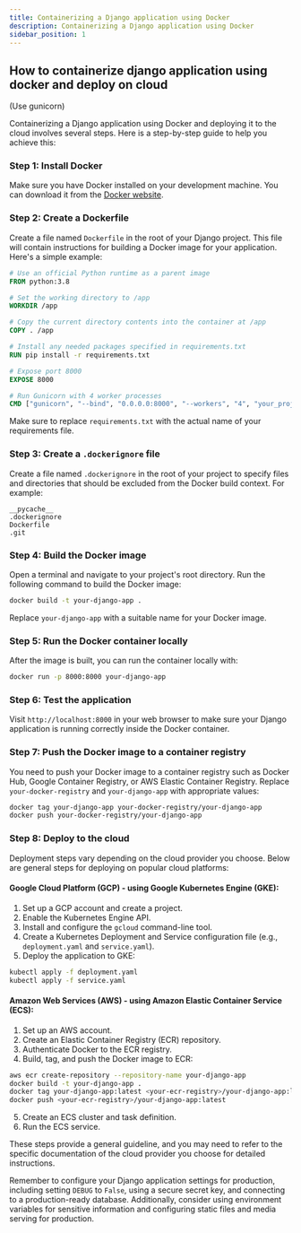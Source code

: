 ```yaml
---
title: Containerizing a Django application using Docker
description: Containerizing a Django application using Docker
sidebar_position: 1
---
```


## How to containerize django application using docker and deploy on cloud
(Use gunicorn)

Containerizing a Django application using Docker and deploying it to the cloud involves several steps. Here is a step-by-step guide to help you achieve this:

### Step 1: Install Docker

Make sure you have Docker installed on your development machine. You can download it from the [Docker website](https://www.docker.com/).

### Step 2: Create a Dockerfile

Create a file named `Dockerfile` in the root of your Django project. This file will contain instructions for building a Docker image for your application. Here's a simple example:

```Dockerfile
# Use an official Python runtime as a parent image
FROM python:3.8

# Set the working directory to /app
WORKDIR /app

# Copy the current directory contents into the container at /app
COPY . /app

# Install any needed packages specified in requirements.txt
RUN pip install -r requirements.txt

# Expose port 8000
EXPOSE 8000

# Run Gunicorn with 4 worker processes
CMD ["gunicorn", "--bind", "0.0.0.0:8000", "--workers", "4", "your_project_name.wsgi:application"]
```

Make sure to replace `requirements.txt` with the actual name of your requirements file.

### Step 3: Create a `.dockerignore` file

Create a file named `.dockerignore` in the root of your project to specify files and directories that should be excluded from the Docker build context. For example:

```plaintext
__pycache__
.dockerignore
Dockerfile
.git
```

### Step 4: Build the Docker image

Open a terminal and navigate to your project's root directory. Run the following command to build the Docker image:

```bash
docker build -t your-django-app .
```

Replace `your-django-app` with a suitable name for your Docker image.

### Step 5: Run the Docker container locally

After the image is built, you can run the container locally with:

```bash
docker run -p 8000:8000 your-django-app
```

### Step 6: Test the application

Visit `http://localhost:8000` in your web browser to make sure your Django application is running correctly inside the Docker container.

### Step 7: Push the Docker image to a container registry

You need to push your Docker image to a container registry such as Docker Hub, Google Container Registry, or AWS Elastic Container Registry. Replace `your-docker-registry` and `your-django-app` with appropriate values:

```bash
docker tag your-django-app your-docker-registry/your-django-app
docker push your-docker-registry/your-django-app
```

### Step 8: Deploy to the cloud

Deployment steps vary depending on the cloud provider you choose. Below are general steps for deploying on popular cloud platforms:

#### Google Cloud Platform (GCP) - using Google Kubernetes Engine (GKE):

1. Set up a GCP account and create a project.
2. Enable the Kubernetes Engine API.
3. Install and configure the `gcloud` command-line tool.
4. Create a Kubernetes Deployment and Service configuration file (e.g., `deployment.yaml` and `service.yaml`).
5. Deploy the application to GKE:

```bash
kubectl apply -f deployment.yaml
kubectl apply -f service.yaml
```

#### Amazon Web Services (AWS) - using Amazon Elastic Container Service (ECS):

1. Set up an AWS account.
2. Create an Elastic Container Registry (ECR) repository.
3. Authenticate Docker to the ECR registry.
4. Build, tag, and push the Docker image to ECR:

```bash
aws ecr create-repository --repository-name your-django-app
docker build -t your-django-app .
docker tag your-django-app:latest <your-ecr-registry>/your-django-app:latest
docker push <your-ecr-registry>/your-django-app:latest
```

5. Create an ECS cluster and task definition.
6. Run the ECS service.

These steps provide a general guideline, and you may need to refer to the specific documentation of the cloud provider you choose for detailed instructions.

Remember to configure your Django application settings for production, including setting `DEBUG` to `False`, using a secure secret key, and connecting to a production-ready database. Additionally, consider using environment variables for sensitive information and configuring static files and media serving for production.